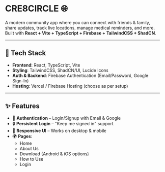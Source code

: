 # CRE8CIRCLE 🌐

A modern community app where you can connect with friends & family, share updates, track live locations, manage medical reminders, and more.  
Built with **React + Vite + TypeScript + Firebase + TailwindCSS + ShadCN**.

---

## 🚀 Tech Stack

- **Frontend**: React, TypeScript, Vite  
- **Styling**: TailwindCSS, ShadCN/UI, Lucide Icons  
- **Auth & Backend**: Firebase Authentication (Email/Password, Google Sign-In)  
- **Hosting**: Vercel / Firebase Hosting (choose as per setup)  

---

## ✨ Features

- 🔑 **Authentication** – Login/Signup with Email & Google  
- 🔒 **Persistent Login** – "Keep me signed in" support  
- 📱 **Responsive UI** – Works on desktop & mobile  
- 🌍 **Pages**:
  - Home  
  - About Us  
  - Download (Android & iOS options)  
  - How to Use  
  - Login  

